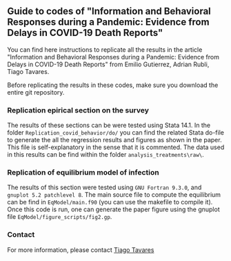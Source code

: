 ## Guide to codes of "Information and Behavioral Responses during a Pandemic: Evidence from Delays in COVID-19 Death Reports"

You can find here instructions to replicate all the results in the article "Information and Behavioral Responses during a Pandemic: Evidence from Delays in COVID-19 Death Reports" from Emilio Gutierrez, Adrian Rubli, Tiago Tavares. 

Before replicating the results in these codes, make sure you download the entire git repository.

### Replication epirical section on the survey

The results of these sections can be were tested using Stata 14.1. In the folder `Replication_covid_behavior/do/` you can find the related Stata do-file to generate the all the regression results and figures as shown in the paper. This file is self-explanatory in the sense that it is commented. The data used in this results can be find within the folder `analysis_treatments\raw\`.

### Replication of equilibrium model of infection

The results of this section were tested using `GNU Fortran 9.3.0`, and `gnuplot 5.2 patchlevel 8`. The main source file to compute the equilibrium can be find in `EqModel/main.f90` (you can use the makefile to compile it). Once this code is run, one can generate the paper figure using the gnuplot file `EqModel/figure_scripts/fig2.gp`.

### Contact
For more information, please contact [Tiago Tavares](mailto:tgstavares@gmail.com)